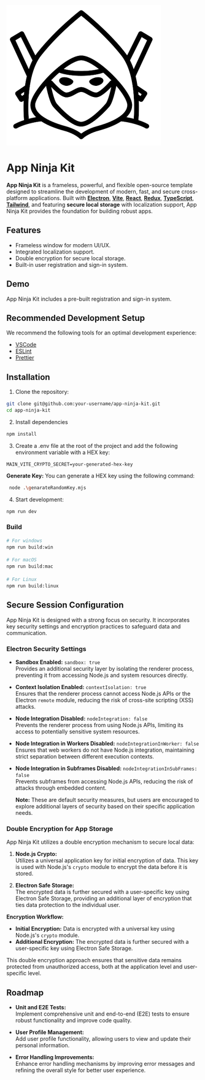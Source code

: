 ![App Icon](./resources/icon.png)
# App Ninja Kit

**App Ninja Kit** is a frameless, powerful, and flexible open-source template designed to streamline the development of modern, fast, and secure cross-platform applications. Built with **[Electron](https://www.electronjs.org/)**, **[Vite](https://electron-vite.org/)**, **[React](https://react.dev/)**, **[Redux](https://redux.js.org/introduction/examples)**, **[TypeScript](https://www.typescriptlang.org/)**, **[Tailwind](https://tailwindcss.com/)**, and featuring **secure local storage** with localization support, App Ninja Kit provides the foundation for building robust apps.

## Features
- Frameless window for modern UI/UX.
- Integrated localization support.
- Double encryption for secure local storage.
- Built-in user registration and sign-in system.

## Demo
App Ninja Kit includes a pre-built registration and sign-in system.

## Recommended Development Setup
We recommend the following tools for an optimal development experience:
- [VSCode](https://code.visualstudio.com/)
- [ESLint](https://marketplace.visualstudio.com/items?itemName=dbaeumer.vscode-eslint)
- [Prettier](https://prettier.io/)

## Installation

1. Clone the repository:

```bash
git clone git@github.com:your-username/app-ninja-kit.git
cd app-ninja-kit
```

2. Install dependencies

```bash
npm install
```

3. Create a .env file at the root of the project and add the following environment variable with a HEX key:

```.env
MAIN_VITE_CRYPTO_SECRET=your-generated-hex-key
```

  **Generate Key:** You can generate a HEX key using the following command:

```bash
 node .\genarateRandomKey.mjs
```

4. Start development:

```bash
npm run dev
```

### Build

```bash
# For windows
npm run build:win

# For macOS
npm run build:mac

# For Linux
npm run build:linux
```

## Secure Session Configuration

App Ninja Kit is designed with a strong focus on security. It incorporates key security settings and encryption practices to safeguard data and communication.

### Electron Security Settings

- **Sandbox Enabled:** `sandbox: true`  
  Provides an additional security layer by isolating the renderer process, preventing it from accessing Node.js and system resources directly.

- **Context Isolation Enabled:** `contextIsolation: true`  
  Ensures that the renderer process cannot access Node.js APIs or the Electron `remote` module, reducing the risk of cross-site scripting (XSS) attacks.

- **Node Integration Disabled:** `nodeIntegration: false`  
  Prevents the renderer process from using Node.js APIs, limiting its access to potentially sensitive system resources.

- **Node Integration in Workers Disabled:** `nodeIntegrationInWorker: false`  
  Ensures that web workers do not have Node.js integration, maintaining strict separation between different execution contexts.

- **Node Integration in Subframes Disabled:** `nodeIntegrationInSubFrames: false`  
  Prevents subframes from accessing Node.js APIs, reducing the risk of attacks through embedded content.

  **Note:** These are default security measures, but users are encouraged to explore additional layers of security based on their specific application needs.

### Double Encryption for App Storage

App Ninja Kit utilizes a double encryption mechanism to secure local data:

1. **Node.js Crypto:**  
   Utilizes a universal application key for initial encryption of data. This key is used with Node.js's `crypto` module to encrypt the data before it is stored.

2. **Electron Safe Storage:**  
   The encrypted data is further secured with a user-specific key using Electron Safe Storage, providing an additional layer of encryption that ties data protection to the individual user.

**Encryption Workflow:**

- **Initial Encryption:** Data is encrypted with a universal key using Node.js's `crypto` module.
- **Additional Encryption:** The encrypted data is further secured with a user-specific key using Electron Safe Storage.

This double encryption approach ensures that sensitive data remains protected from unauthorized access, both at the application level and user-specific level.

## Roadmap

- **Unit and E2E Tests:**  
  Implement comprehensive unit and end-to-end (E2E) tests to ensure robust functionality and improve code quality.

- **User Profile Management:**  
  Add user profile functionality, allowing users to view and update their personal information.

- **Error Handling Improvements:**  
  Enhance error handling mechanisms by improving error messages and refining the overall style for better user experience.
